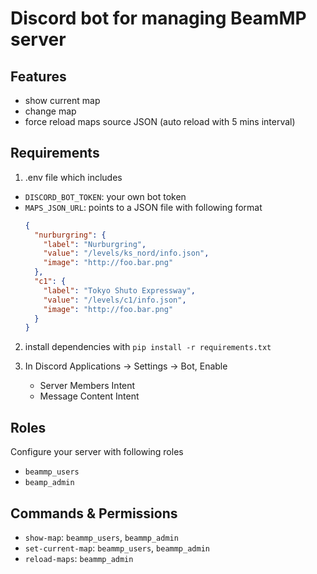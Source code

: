 # Discord bot for managing BeamMP server

## Features

- show current map
- change map
- force reload maps source JSON (auto reload with 5 mins interval)

## Requirements

1. .env file which includes

- `DISCORD_BOT_TOKEN`: your own bot token
- `MAPS_JSON_URL`: points to a JSON file with following format
   ```json
   {
     "nurburgring": {
       "label": "Nurburgring",
       "value": "/levels/ks_nord/info.json",
       "image": "http://foo.bar.png"
     },
     "c1": {
       "label": "Tokyo Shuto Expressway",
       "value": "/levels/c1/info.json",
       "image": "http://foo.bar.png"
     }
   }
   ```

2. install dependencies with `pip install -r requirements.txt`

3. In Discord Applications -> Settings -> Bot, Enable
    - Server Members Intent
    - Message Content Intent

## Roles

Configure your server with following roles

- `beammp_users`
- `beamp_admin`

## Commands & Permissions

- `show-map`: `beammp_users`, `beammp_admin`
- `set-current-map`: `beammp_users`, `beammp_admin`
- `reload-maps`: `beammp_admin`